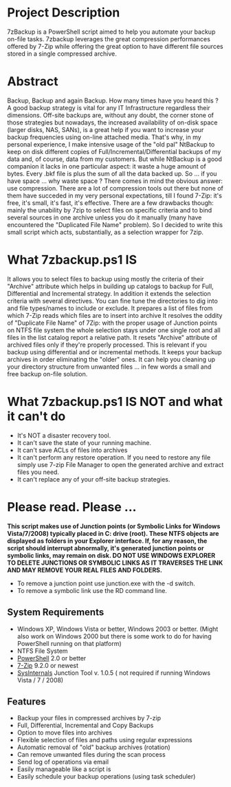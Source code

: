 # Project Description
7zBackup is a PowerShell script aimed to help you automate your backup on-file tasks. 7zbackup leverages the great compression performances offered by 7-Zip while offering the great option to have different file sources stored in a single compressed archive.

# Abstract
Backup, Backup and again Backup. How many times have you heard this ? A good backup strategy is vital for any IT Infrastructure regardless their dimensions. Off-site backups are, without any doubt, the corner stone of those strategies but nowadays, the increased availability of on-disk space (larger disks, NAS, SANs), is a great help if you want to increase your backup frequencies using on-line attached media.
That's why, in my personal experience, I make intensive usage of the "old pal" NtBackup to keep on disk different copies of Full/Incremental/Differential backups of my data and, of course, data from my customers. But while NtBackup is a good companion it lacks in one particular aspect: it waste a huge amount of bytes. Every .bkf file is plus the sum of all the data backed up. 
So ... if you have space ... why waste space ? There comes in mind the obvious answer: use compression. 
There are a lot of compression tools out there but none of them have succeded in my very personal expectations, till I found 7-Zip: it's free, it's small, it's fast, it's effective.
There are a few drawbacks though: mainly the unability by 7zip to select files on specific criteria and to bind several sources in one archive unless you do it manually (many have encountered the "Duplicated File Name" problem).
So I decided to write this small script which acts, substantially, as a selection wrapper for 7zip.

# What 7zbackup.ps1 IS
It allows you to select files to backup using mostly the criteria of their "Archive" attribute which helps in building up catalogs to backup for Full, Differential and Incremental strategy. In addition it extends the selection criteria with several directives. You can fine tune the directories to dig into and file types/names to include or exclude. 
It prepares a list of files from which 7-Zip reads which files are to insert into archive
It resolves the oddity of "Duplicate File Name" of 7Zip: with the proper usage of Junction points on NTFS file system the whole selection stays under one single root and all files in the list catalog report a relative path. It resets "Archive" attribute of archived files only if they're properly processed. This is relevant if you backup using differential and or incremental methods. It keeps your backup archives in order eliminating the "older" ones.
It can help you cleaning up your directory structure from unwanted files ... in few words a small and free backup on-file solution.

# What 7zbackup.ps1 IS NOT and what it can't do
* It's NOT a disaster recovery tool.
* It can't save the state of your running machine.
* It can't save ACLs of files into archives
* It can't perform any restore operation. If you need to restore any file simply use 7-zip File Manager to open the generated archive and extract files you need.
* It can't replace any of your off-site backup strategies.

# Please read. Please ...
**This script makes use of Junction points (or Symbolic Links for Windows Vista/7/2008) typically placed in C: drive (root). These NTFS objects are displayed as folders in your Explorer interface. If, for any reason, the script should interrupt abnormally, it's generated junction points or symbolic links,  may remain on disk. DO NOT USE WINDOWS EXPLORER TO DELETE JUNCTIONS OR SYMBOLIC LINKS AS IT TRAVERSES THE LINK AND MAY REMOVE YOUR REAL FILES AND FOLDERS.**

* To remove a junction point use junction.exe with the -d switch. 
* To remove a symbolic link use the RD command line.

## System Requirements
* Windows XP, Windows Vista or better, Windows 2003 or better. (Might also work on Windows 2000 but there is some work to do for having PowerShell running on that platform)
* NTFS File System
* [PowerShell] 2.0 or better
* [7-Zip] 9.2.0 or newest
* [SysInternals] Junction Tool v. 1.0.5 ( not required if running Windows Vista / 7 / 2008)

## Features
* Backup your files in compressed archives by 7-zip
* Full, Differential, Incremental and Copy Backups
* Option to move files into archives
* Flexible selection of files and paths using regular expressions
* Automatic removal of "old" backup archives (rotation)
* Can remove unwanted files during the scan process
* Send log of operations via email
* Easily manageable like a script is
* Easily schedule your backup operations (using task scheduler)

[//]: # (These are reference links used in the body of this note and get stripped out when the markdown processor does its job. There is no need to format nicely because it shouldn't be seen. Thanks SO - http://stackoverflow.com/questions/4823468/store-comments-in-markdown-syntax)

   [PowerShell]: <https://technet.microsoft.com/en-us/scriptcenter>
   [7-Zip]: <http://www.7-zip.org/>
   [SysInternals]: <https://technet.microsoft.com/en-us/sysinternals/bb842062.aspx>


